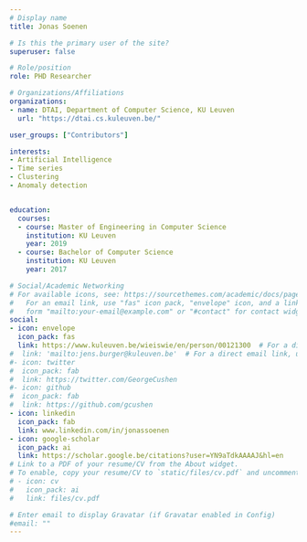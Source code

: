 ```yaml
---
# Display name
title: Jonas Soenen

# Is this the primary user of the site?
superuser: false

# Role/position
role: PHD Researcher

# Organizations/Affiliations
organizations:
- name: DTAI, Department of Computer Science, KU Leuven
  url: "https://dtai.cs.kuleuven.be/"

user_groups: ["Contributors"]

interests:
- Artificial Intelligence
- Time series
- Clustering
- Anomaly detection


education:
  courses:
  - course: Master of Engineering in Computer Science
    institution: KU Leuven
    year: 2019
  - course: Bachelor of Computer Science
    institution: KU Leuven
    year: 2017

# Social/Academic Networking
# For available icons, see: https://sourcethemes.com/academic/docs/page-builder/#icons
#   For an email link, use "fas" icon pack, "envelope" icon, and a link in the
#   form "mailto:your-email@example.com" or "#contact" for contact widget.
social:
- icon: envelope
  icon_pack: fas
  link: https://www.kuleuven.be/wieiswie/en/person/00121300  # For a direct email link, use "mailto:test@example.org".
#  link: 'mailto:jens.burger@kuleuven.be'  # For a direct email link, use "mailto:test@example.org".
#- icon: twitter
#  icon_pack: fab
#  link: https://twitter.com/GeorgeCushen
#- icon: github
#  icon_pack: fab
#  link: https://github.com/gcushen
- icon: linkedin
  icon_pack: fab
  link: www.linkedin.com/in/jonassoenen
- icon: google-scholar
  icon_pack: ai
  link: https://scholar.google.be/citations?user=YN9aTdkAAAAJ&hl=en
# Link to a PDF of your resume/CV from the About widget.
# To enable, copy your resume/CV to `static/files/cv.pdf` and uncomment the lines below.
# - icon: cv
#   icon_pack: ai
#   link: files/cv.pdf

# Enter email to display Gravatar (if Gravatar enabled in Config)
#email: ""
---
```

